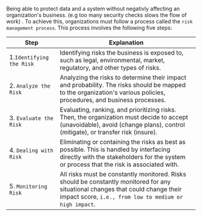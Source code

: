 Being able to protect data and a system without negativly affecting an organization's business. (e.g too many security checks slows the flow of work) . To achieve this, organizations must follow a process called the `risk management process`. This process involves the following five steps:

| Step                     | Explanation                                                                                                                                                                               |
| ------------------------ | ----------------------------------------------------------------------------------------------------------------------------------------------------------------------------------------- |
| 1.`Identifying the Risk` | Identifying risks the business is exposed to, such as legal, environmental, market, regulatory, and other types of risks.                                                                 |
| 2. `Analyze the Risk`    | Analyzing the risks to determine their impact and probability. The risks should be mapped to the organization's various policies, procedures, and business processes.                     |
| 3. `Evaluate the Risk`   | Evaluating, ranking, and prioritizing risks. Then, the organization must decide to accept (unavoidable), avoid (change plans), control (mitigate), or transfer risk (insure).             |
| 4. `Dealing with Risk`   | Eliminating or containing the risks as best as possible. This is handled by interfacing directly with the stakeholders for the system or process that the risk is associated with.        |
| 5. `Monitoring Risk`     | All risks must be constantly monitored. Risks should be constantly monitored for any situational changes that could change their impact score, `i.e., from low to medium or high impact`. |